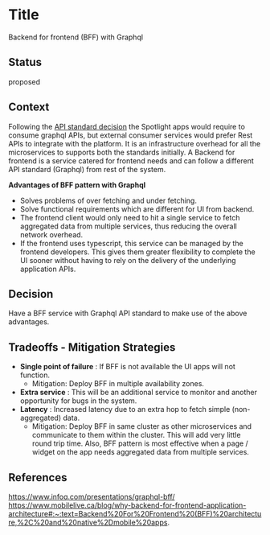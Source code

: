 # Title
Backend for frontend (BFF) with Graphql

## Status
proposed 

## Context
Following the [API standard decision](./adr-api-standard.md) the Spotlight apps would require to consume graphql APIs, but external consumer services would prefer Rest APIs to integrate with the platform. It is an infrastructure overhead for all the microservices to supports both the standards initially. A Backend for frontend is a service catered for frontend needs and can follow a different API standard (Graphql) from rest of the system. 

<b>Advantages of BFF pattern with Graphql</b>

* Solves problems of over fetching and under fetching. 
* Solve functional requirements which are different for UI from backend.
* The frontend client would only need to hit a single service to fetch aggregated data from multiple services, thus reducing the overall network overhead.
* If the frontend uses typescript, this service can be managed by the frontend developers. This gives them greater flexibility to complete the UI sooner without having to rely on the delivery of the underlying application APIs.

## Decision
Have a BFF service with Graphql API standard to make use of the above advantages.

## Tradeoffs - Mitigation Strategies

* **Single point of failure** : If BFF is not available the UI apps will not function.
    * Mitigation: Deploy BFF in multiple availability zones.
* **Extra service** : This will be an additional service to monitor and another opportunity for bugs in the system. 
* **Latency** : Increased latency due to an extra hop to fetch simple (non-aggregated) data.
  * Mitigation: Deploy BFF in same cluster as other microservices and communicate to them within the cluster. This will add very little round trip time. Also, BFF pattern is most effective when a page / widget on the app needs aggregated data from multiple services. 

## References
https://www.infoq.com/presentations/graphql-bff/
https://www.mobilelive.ca/blog/why-backend-for-frontend-application-architecture#:~:text=Backend%20For%20Frontend%20(BFF)%20architecture,%2C%20and%20native%2Dmobile%20apps.
